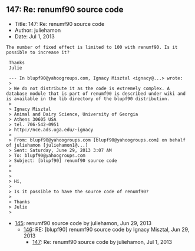 ## 147: Re: renumf90 source code

- Title: 147: Re: renumf90 source code
- Author: juliehamon
- Date: Jul 1, 2013

```
The number of fixed effect is limited to 100 with renumf90. Is it possible to increase it?

 Thanks
 Julie

 --- In blupf90@yahoogroups.com, Ignacy Misztal <ignacy@...> wrote:
 >
 > We do not distribute it as the code is extremely complex. A database module that is part of renumf90 is described under wiki and is available in the lib directory of the blupf90 distribution.
 > 
 > Ignacy Misztal
 > Animal and Dairy Science, University of Georgia
 > Athens 30605 USA
 > tel. 706-542-0951
 > http://nce.ads.uga.edu/~ignacy
 > ________________________________
 > From: blupf90@yahoogroups.com [blupf90@yahoogroups.com] on behalf of juliehamon [juliehamon1@...]
 > Sent: Saturday, June 29, 2013 3:07 AM
 > To: blupf90@yahoogroups.com
 > Subject: [blupf90] renumf90 source code
 > 
 > 
 > 
 > Hi,
 > 
 > Is it possible to have the source code of renumf90?
 > 
 > Thanks
 > Julie
 > 
```

- [145](0145.md): renumf90 source code by juliehamon, Jun 29, 2013
    - [146](0146.md): RE: [blupf90] renumf90 source code by Ignacy Misztal, Jun 29, 2013
        - [147](0147.md): Re: renumf90 source code by juliehamon, Jul 1, 2013
